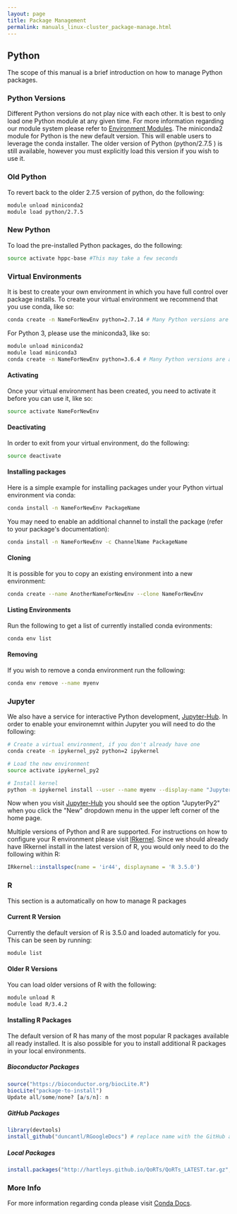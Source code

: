 ```yaml
---
layout: page
title: Package Management
permalink: manuals_linux-cluster_package-manage.html
---
```


## Python
The scope of this manual is a brief introduction on how to manage Python packages.

### Python Versions
Different Python versions do not play nice with each other. It is best to only load one Python module at any given time.
For more information regarding our module system please refer to [Environment Modules](manuals_linux-cluster_start.html#modules).
The miniconda2 module for Python is the new default version. This will enable users to leverage the conda installer.
The older version of Python (python/2.7.5 ) is still available, however you must explicitly load this version if you wish to use it.

### Old Python
To revert back to the older 2.7.5 version of python, do the following:

```bash
module unload miniconda2
module load python/2.7.5
```

### New Python
To load the pre-installed Python packages, do the following:

```bash
source activate hppc-base #This may take a few seconds
```

### Virtual Environments
It is best to create your own environment in which you have full control over package installs.
To create your virtual environment we recommend that you use conda, like so:

```bash
conda create -n NameForNewEnv python=2.7.14 # Many Python versions are available
```

For Python 3, please use the miniconda3, like so:

```bash
module unload miniconda2
module load miniconda3
conda create -n NameForNewEnv python=3.6.4 # Many Python versions are available
```

#### Activating
Once your virtual environment has been created, you need to activate it before you can use it, like so:

```bash
source activate NameForNewEnv
```

#### Deactivating
In order to exit from your virtual environment, do the following:

```bash
source deactivate
```

#### Installing packages
Here is a simple example for installing packages under your Python virtual environment via conda:

```bash
conda install -n NameForNewEnv PackageName
```

You may need to enable an additional channel to install the package (refer to your package's documentation):

```bash
conda install -n NameForNewEnv -c ChannelName PackageName
```

#### Cloning
It is possible for you to copy an existing environment into a new environment:

```bash
conda create --name AnotherNameForNewEnv --clone NameForNewEnv
```

#### Listing Environments
Run the following to get a list of currently installed conda evironments:

```bash
conda env list
```

#### Removing
If you wish to remove a conda environment run the following:

```bash
conda env remove --name myenv
```

### Jupyter
We also have a service for interactive Python development, [Jupyter-Hub](https://jupyter.hpcc.ucr.edu).
In order to enable your environemnt within Jupyter you will need to do the following:

```bash
# Create a virtual environment, if you don't already have one
conda create -n ipykernel_py2 python=2 ipykernel

# Load the new environment
source activate ipykernel_py2

# Install kernel
python -m ipykernel install --user --name myenv --display-name "JupyterPy2"
```

Now when you visit [Jupyter-Hub](https://jupyter.hpcc.ucr.edu) you should see the option "JupyterPy2" when you click the "New" dropdown menu in the upper left corner of the home page.

Multiple versions of Python and R are supported.
For instructions on how to configure your R environment please visit [IRkernel](https://github.com/IRkernel/IRkernel).
Since we should already have IRkernel install in the latest version of R, you would only need to do the following within R:

```R
IRkernel::installspec(name = 'ir44', displayname = 'R 3.5.0')
```

### R
This section is a automatically on how to manage R packages

#### Current R Version
Currently the default version of R is 3.5.0 and loaded automaticly for you.
This can be seen by running:

```bash
module list
```

#### Older R Versions
You can load older versions of R with the following:

```bash
module unload R
module load R/3.4.2
```

#### Installing R Packages
The default version of R has many of the most popular R packages available all ready installed.
It is also possible for you to install additional R packages in your local environments. 

##### Bioconductor Packages

```R
source("https://bioconductor.org/biocLite.R")
biocLite("package-to-install")
Update all/some/none? [a/s/n]: n
```

##### GitHub Packages

```R
library(devtools)
install_github("duncantl/RGoogleDocs") # replace name with the GitHub account/repo
```

##### Local Packages

```R
install.packages("http://hartleys.github.io/QoRTs/QoRTs_LATEST.tar.gz",repos=NULL,type="source") # replace URL with your URL or local path to your .tar.gz file
```

### More Info
For more information regarding conda please visit [Conda Docs](https://conda.io/docs/user-guide/).

